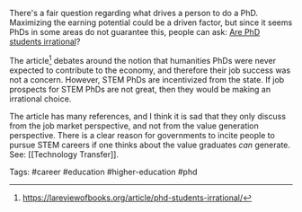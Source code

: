 There's a fair question regarding what drives a person to do a PhD. Maximizing the earning potential could be a driven factor, but since it seems PhDs in some areas do not guarantee this, people can ask: [Are PhD students irrational](https://lareviewofbooks.org/article/phd-students-irrational/)?

The article[^1] debates around the notion that humanities PhDs were never expected to contribute to the economy, and therefore their job success was not a concern. However, STEM PhDs are incentivized from the state. If job prospects for STEM PhDs are not great, then they would be making an irrational choice. 

The article has many references, and I think it is sad that they only discuss from the job market perspective, and not from the value generation perspective. There is a clear reason for governments to incite people to pursue STEM careers if one thinks about the value graduates *can* generate. See: [[Technology Transfer]].

Tags: #career #education #higher-education #phd 

[^1]: https://lareviewofbooks.org/article/phd-students-irrational/